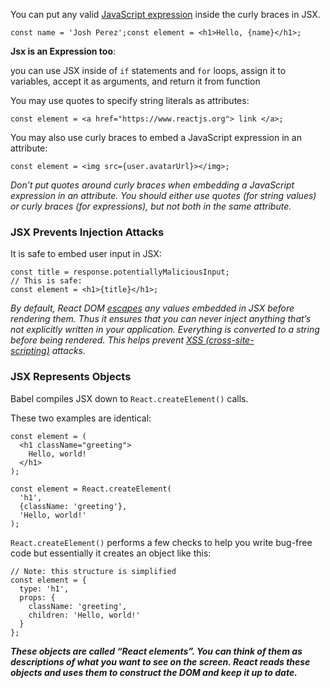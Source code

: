 You can put any valid [JavaScript expression](https://developer.mozilla.org/en-US/docs/Web/JavaScript/Guide/Expressions_and_Operators#Expressions) inside the curly braces in JSX.

```JSX
const name = 'Josh Perez';const element = <h1>Hello, {name}</h1>;
```

**Jsx is an Expression too**:

you can use JSX inside of `if` statements and `for` loops, assign it to variables, accept it as arguments, and return it from function

You may use quotes to specify string literals as attributes:

```
const element = <a href="https://www.reactjs.org"> link </a>;
```

You may also use curly braces to embed a JavaScript expression in an attribute:

```
const element = <img src={user.avatarUrl}></img>;
```

*Don’t put quotes around curly braces when embedding a JavaScript expression in an attribute. You should either use quotes (for string values) or curly braces (for expressions), but not both in the same attribute.*

### JSX Prevents Injection Attacks

It is safe to embed user input in JSX:

```
const title = response.potentiallyMaliciousInput;
// This is safe:
const element = <h1>{title}</h1>;
```

*By default, React DOM [escapes](https://stackoverflow.com/questions/7381974/which-characters-need-to-be-escaped-on-html) any values embedded in JSX before rendering them. Thus it ensures that you can never inject anything that’s not explicitly written in your application. Everything is converted to a string before being rendered. This helps prevent [XSS (cross-site-scripting)](https://en.wikipedia.org/wiki/Cross-site_scripting) attacks.*


### JSX Represents Objects

Babel compiles JSX down to `React.createElement()` calls.

These two examples are identical:

```
const element = (
  <h1 className="greeting">
    Hello, world!
  </h1>
);
```

```
const element = React.createElement(
  'h1',
  {className: 'greeting'},
  'Hello, world!'
);
```

`React.createElement()` performs a few checks to help you write bug-free code but essentially it creates an object like this:

```
// Note: this structure is simplified
const element = {
  type: 'h1',
  props: {
    className: 'greeting',
    children: 'Hello, world!'
  }
};
```

***These objects are called “React elements”. You can think of them as descriptions of what you want to see on the screen. React reads these objects and uses them to construct the DOM and keep it up to date.***
